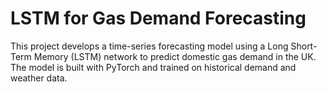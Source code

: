 # LSTM for Gas Demand Forecasting
This project develops a time-series forecasting model using a Long Short-Term Memory (LSTM) network to predict domestic gas demand in the UK. The model is built with PyTorch and trained on historical demand and weather data.
